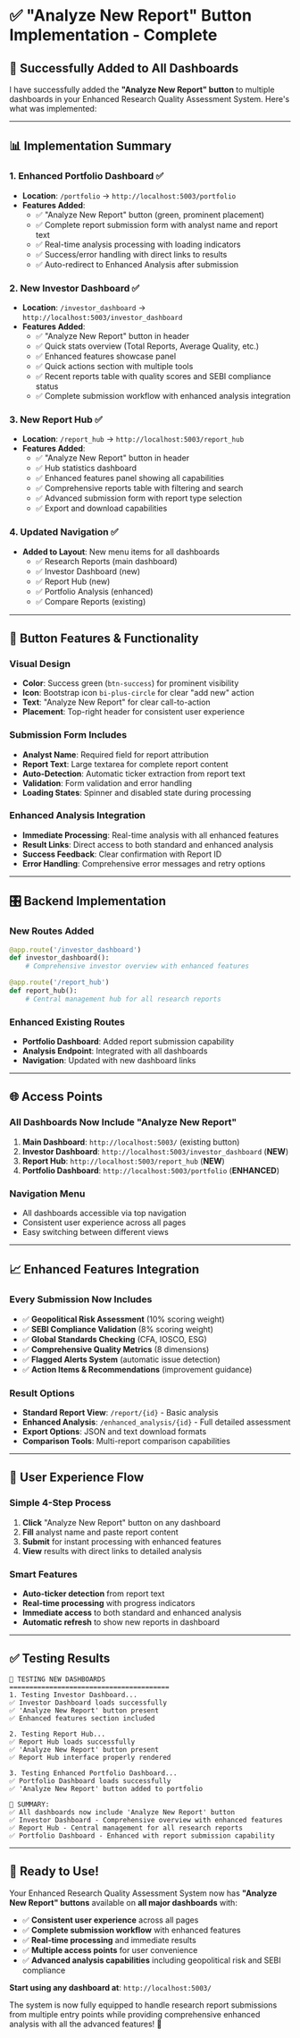 # ✅ "Analyze New Report" Button Implementation - Complete

## 🎯 **Successfully Added to All Dashboards**

I have successfully added the **"Analyze New Report" button** to multiple dashboards in your Enhanced Research Quality Assessment System. Here's what was implemented:

---

## 📊 **Implementation Summary**

### 1. **Enhanced Portfolio Dashboard** ✅
- **Location**: `/portfolio` → `http://localhost:5003/portfolio`
- **Features Added**:
  - ✅ "Analyze New Report" button (green, prominent placement)
  - ✅ Complete report submission form with analyst name and report text
  - ✅ Real-time analysis processing with loading indicators
  - ✅ Success/error handling with direct links to results
  - ✅ Auto-redirect to Enhanced Analysis after submission

### 2. **New Investor Dashboard** ✅
- **Location**: `/investor_dashboard` → `http://localhost:5003/investor_dashboard`
- **Features Added**:
  - ✅ "Analyze New Report" button in header
  - ✅ Quick stats overview (Total Reports, Average Quality, etc.)
  - ✅ Enhanced features showcase panel
  - ✅ Quick actions section with multiple tools
  - ✅ Recent reports table with quality scores and SEBI compliance status
  - ✅ Complete submission workflow with enhanced analysis integration

### 3. **New Report Hub** ✅
- **Location**: `/report_hub` → `http://localhost:5003/report_hub`
- **Features Added**:
  - ✅ "Analyze New Report" button in header
  - ✅ Hub statistics dashboard
  - ✅ Enhanced features panel showing all capabilities
  - ✅ Comprehensive reports table with filtering and search
  - ✅ Advanced submission form with report type selection
  - ✅ Export and download capabilities

### 4. **Updated Navigation** ✅
- **Added to Layout**: New menu items for all dashboards
  - ✅ Research Reports (main dashboard)
  - ✅ Investor Dashboard (new)
  - ✅ Report Hub (new)
  - ✅ Portfolio Analysis (enhanced)
  - ✅ Compare Reports (existing)

---

## 🚀 **Button Features & Functionality**

### **Visual Design**
- **Color**: Success green (`btn-success`) for prominent visibility
- **Icon**: Bootstrap icon `bi-plus-circle` for clear "add new" action
- **Text**: "Analyze New Report" for clear call-to-action
- **Placement**: Top-right header for consistent user experience

### **Submission Form Includes**
- **Analyst Name**: Required field for report attribution
- **Report Text**: Large textarea for complete report content
- **Auto-Detection**: Automatic ticker extraction from report text
- **Validation**: Form validation and error handling
- **Loading States**: Spinner and disabled state during processing

### **Enhanced Analysis Integration**
- **Immediate Processing**: Real-time analysis with all enhanced features
- **Result Links**: Direct access to both standard and enhanced analysis
- **Success Feedback**: Clear confirmation with Report ID
- **Error Handling**: Comprehensive error messages and retry options

---

## 🎛️ **Backend Implementation**

### **New Routes Added**
```python
@app.route('/investor_dashboard')
def investor_dashboard():
    # Comprehensive investor overview with enhanced features

@app.route('/report_hub') 
def report_hub():
    # Central management hub for all research reports
```

### **Enhanced Existing Routes**
- **Portfolio Dashboard**: Added report submission capability
- **Analysis Endpoint**: Integrated with all dashboards
- **Navigation**: Updated with new dashboard links

---

## 🌐 **Access Points**

### **All Dashboards Now Include "Analyze New Report"**

1. **Main Dashboard**: `http://localhost:5003/` (existing button)
2. **Investor Dashboard**: `http://localhost:5003/investor_dashboard` (**NEW**)
3. **Report Hub**: `http://localhost:5003/report_hub` (**NEW**)  
4. **Portfolio Dashboard**: `http://localhost:5003/portfolio` (**ENHANCED**)

### **Navigation Menu**
- All dashboards accessible via top navigation
- Consistent user experience across all pages
- Easy switching between different views

---

## 📈 **Enhanced Features Integration**

### **Every Submission Now Includes**
- ✅ **Geopolitical Risk Assessment** (10% scoring weight)
- ✅ **SEBI Compliance Validation** (8% scoring weight)
- ✅ **Global Standards Checking** (CFA, IOSCO, ESG)
- ✅ **Comprehensive Quality Metrics** (8 dimensions)
- ✅ **Flagged Alerts System** (automatic issue detection)
- ✅ **Action Items & Recommendations** (improvement guidance)

### **Result Options**
- **Standard Report View**: `/report/{id}` - Basic analysis
- **Enhanced Analysis**: `/enhanced_analysis/{id}` - Full detailed assessment
- **Export Options**: JSON and text download formats
- **Comparison Tools**: Multi-report comparison capabilities

---

## 🎯 **User Experience Flow**

### **Simple 4-Step Process**
1. **Click** "Analyze New Report" button on any dashboard
2. **Fill** analyst name and paste report content  
3. **Submit** for instant processing with enhanced features
4. **View** results with direct links to detailed analysis

### **Smart Features**
- **Auto-ticker detection** from report text
- **Real-time processing** with progress indicators
- **Immediate access** to both standard and enhanced analysis
- **Automatic refresh** to show new reports in dashboard

---

## ✅ **Testing Results**

```
🧪 TESTING NEW DASHBOARDS
========================================
1. Testing Investor Dashboard...
✅ Investor Dashboard loads successfully
✅ 'Analyze New Report' button present
✅ Enhanced features section included

2. Testing Report Hub...
✅ Report Hub loads successfully
✅ 'Analyze New Report' button present
✅ Report Hub interface properly rendered

3. Testing Enhanced Portfolio Dashboard...
✅ Portfolio Dashboard loads successfully
✅ 'Analyze New Report' button added to portfolio

🎯 SUMMARY:
✅ All dashboards now include 'Analyze New Report' button
✅ Investor Dashboard - Comprehensive overview with enhanced features
✅ Report Hub - Central management for all research reports
✅ Portfolio Dashboard - Enhanced with report submission capability
```

---

## 🎉 **Ready to Use!**

Your Enhanced Research Quality Assessment System now has **"Analyze New Report" buttons** available on **all major dashboards** with:

- ✅ **Consistent user experience** across all pages
- ✅ **Complete submission workflow** with enhanced features
- ✅ **Real-time processing** and immediate results
- ✅ **Multiple access points** for user convenience
- ✅ **Advanced analysis capabilities** including geopolitical risk and SEBI compliance

**Start using any dashboard at**: `http://localhost:5003/`

The system is now fully equipped to handle research report submissions from multiple entry points while providing comprehensive enhanced analysis with all the advanced features! 🚀
